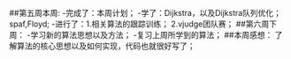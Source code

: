 ##第五周本周:
-完成了：本周计划；
-学了：Dijkstra，以及Dijkstra队列优化；
  spaf,Floyd;
-进行了：1.相关算法的跟踪训练；
               2.vjudge团队赛；
##第六周下周：
-学习新的算法思想以及方法；
-复习上周所学到的算法；
##本周感想：
了解算法的核心思想以及如何实现，代码也就很好写了；